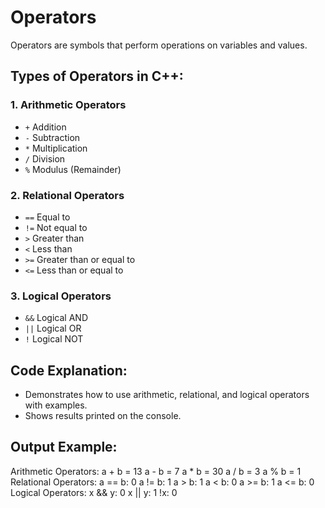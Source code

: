 # Operators

Operators are symbols that perform operations on variables and values.

## Types of Operators in C++:

### 1. Arithmetic Operators
- `+` Addition
- `-` Subtraction
- `*` Multiplication
- `/` Division
- `%` Modulus (Remainder)

### 2. Relational Operators
- `==` Equal to
- `!=` Not equal to
- `>` Greater than
- `<` Less than
- `>=` Greater than or equal to
- `<=` Less than or equal to

### 3. Logical Operators
- `&&` Logical AND
- `||` Logical OR
- `!` Logical NOT

## Code Explanation:
- Demonstrates how to use arithmetic, relational, and logical operators with examples.
- Shows results printed on the console.

## Output Example:
Arithmetic Operators: a + b = 13 a - b = 7 a * b = 30 a / b = 3 a % b = 1
Relational Operators: a == b: 0 a != b: 1 a > b: 1 a < b: 0 a >= b: 1 a <= b: 0
Logical Operators: x && y: 0 x || y: 1 !x: 0
